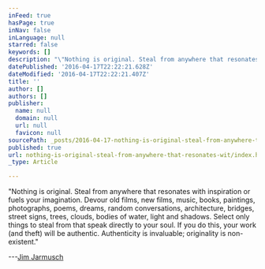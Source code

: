 ```yaml
---
inFeed: true
hasPage: true
inNav: false
inLanguage: null
starred: false
keywords: []
description: "\"Nothing is original. Steal from anywhere that resonates with inspiration or fuels your imagination. Devour old films, new films, music, books, paintings, photographs, poems, dreams, random conversations, architecture, bridges, street signs, trees, clouds, bodies of water, light and shadows. Select only things to steal from that speak directly to your soul. If you do this, your work (and theft) will be authentic. Authenticity is invaluable; originality is non-existent.\"\_"
datePublished: '2016-04-17T22:22:21.628Z'
dateModified: '2016-04-17T22:22:21.407Z'
title: ''
author: []
authors: []
publisher:
  name: null
  domain: null
  url: null
  favicon: null
sourcePath: _posts/2016-04-17-nothing-is-original-steal-from-anywhere-that-resonates-wit.md
published: true
url: nothing-is-original-steal-from-anywhere-that-resonates-wit/index.html
_type: Article

---
```

"Nothing is original. Steal from anywhere that resonates with inspiration or fuels your imagination. Devour old films, new films, music, books, paintings, photographs, poems, dreams, random conversations, architecture, bridges, street signs, trees, clouds, bodies of water, light and shadows. Select only things to steal from that speak directly to your soul. If you do this, your work (and theft) will be authentic. Authenticity is invaluable; originality is non-existent." 

---[Jim Jarmusch][0]

[0]: https://www.facebook.com/jim.jarmusch/